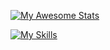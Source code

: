 [![My Awesome Stats](https://awesome-github-stats.azurewebsites.net/user-stats/mininxd?cardType=level&theme=&Background=DDDDFF00&Title=DD2727&Border=11111100&Icons=ffffff&Title=999&Ring=999&Text=999)](https://git.io/awesome-stats-card)<br>


[![My Skills](https://skillicons.dev/icons?i=html,css,js,bootstrap,nodejs,firebase)](https://skillicons.dev)
